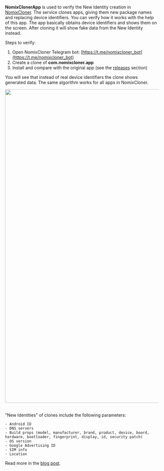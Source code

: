 **NomixClonerApp** is used to verify the New Identity creation in [NomixCloner](https://nomixcloner.com). The service clones apps, giving them new package names and replacing device identifiers. You can verify how it works with the help of this app. The app basically obtains device identifiers and shows them on the screen. After cloning it will show fake data from the New Identity instead.

Steps to verify:
1. Open NomixCloner Telegram bot: [https://t.me/nomixcloner_bot](https://t.me/nomixcloner_bot)
2. Create a clone of **com.nomixcloner.app**
3. Install and compare with the original app (see the [releases](https://github.com/nomix-ai/NomixClonerApp/releases) section)

You will see that instead of real device identifiers the clone shows generated data. The same algorithm works for all apps in NomixCloner.

<img width="1024" src="https://github.com/nomix-ai/NomixClonerApp/assets/22825859/55dba75e-1f0d-4e97-ad2f-6c64e780610c" /><br /><br />

"New Identities" of clones include the following parameters:
```
- Android ID
- DNS servers
- Build props (model, manufacturer, brand, product, device, board, hardware, bootloader, fingerprint, display, id, security patch)
- OS version
- Google Advertising ID
- SIM info
- Location
```

Read more in the [blog post](https://nomixcloner.com/tpost/tdx61p43p1-new-identity-explained).
